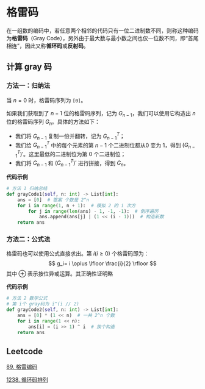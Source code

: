 # 格雷码

在一组数的编码中，若任意两个相邻的代码只有一位二进制数不同，则称这种编码为**格雷码**（Gray Code），另外由于最大数与最小数之间也仅一位数不同，即“首尾相连”，因此又称**循环码**或**反射码**。

## 计算 gray 码

### 方法一：归纳法

当 $n=0$ 时，格雷码序列为 `[0]`。

如果我们获取到了 $n−1$ 位的格雷码序列，记为 $G_{n-1}$，我们可以使用它构造出 $n$ 位的格雷码序列 $G_n$。具体的方法如下：

- 我们将 $G_{n-1}$ 复制一份并翻转，记为 $G_{n-1}^T$；
- 我们给 $G_{n-1}^T$ 中的每个元素的第 $n−1$ 个二进制位都从0 变为 1，得到 $(G_{n-1}^T)'$。这里最低的二进制位为第 0 个二进制位；
- 我们将 $G_{n-1}$ 和 $(G_{n-1}^T)'$ 进行拼接，得到 $G_n$。

**代码示例**

```python
# 方法 1 归纳总结
def grayCode1(self, n: int) -> List[int]:
    ans = [0]  # 答案 个数是 2^n
    for i in range(1, n + 1):  # 模拟 2 的 i 次方
        for j in range(len(ans) - 1, -1, -1):  # 倒序遍历
            ans.append(ans[j] | (1 << (i - 1)))  # 构造新数
    return ans
```

### 方法二：公式法

格雷码也可以使用公式直接求出。第 $i (i≥0)$ 个格雷码即为：
$$
g_i= i \oplus \lfloor \frac{i}{2} \rfloor
$$
其中 $\oplus$ 表示按位异或运算。其正确性证明略

**代码示例**

```python
# 方法 2 数学公式
# 第 i个 gray码为 i^(i // 2)
def grayCode2(self, n: int) -> List[int]:
    ans = [0] * (1 << n)  # 一共 2^n 个数
    for i in range(1 << n):
        ans[i] = (i >> 1) ^ i  # 挨个构造
    return ans
```



## Leetcode

[89. 格雷编码](https://leetcode.cn/problems/gray-code/)

[1238. 循环码排列](https://leetcode.cn/problems/circular-permutation-in-binary-representation/)